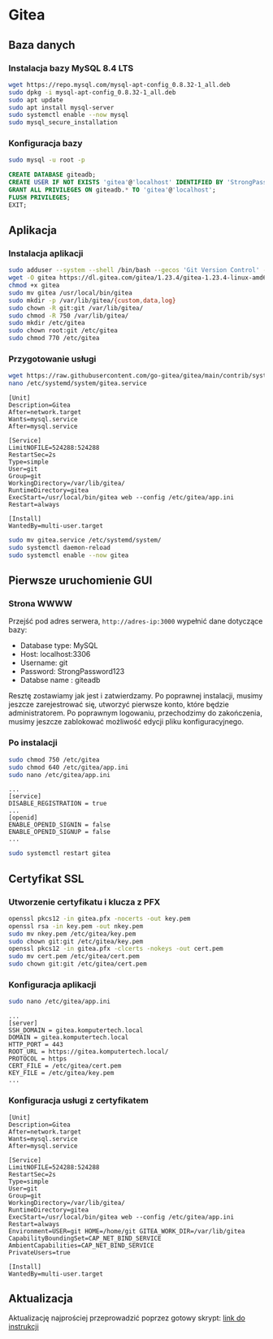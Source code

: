 # Gitea

## Baza danych

### Instalacja bazy MySQL 8.4 LTS

```bash
wget https://repo.mysql.com/mysql-apt-config_0.8.32-1_all.deb
sudo dpkg -i mysql-apt-config_0.8.32-1_all.deb
sudo apt update
sudo apt install mysql-server
sudo systemctl enable --now mysql
sudo mysql_secure_installation
```

### Konfiguracja bazy

```bash
sudo mysql -u root -p
```

```sql
CREATE DATABASE giteadb;
CREATE USER IF NOT EXISTS 'gitea'@'localhost' IDENTIFIED BY 'StrongPassword123';
GRANT ALL PRIVILEGES ON giteadb.* TO 'gitea'@'localhost';
FLUSH PRIVILEGES;
EXIT;
```

## Aplikacja

### Instalacja aplikacji

```bash
sudo adduser --system --shell /bin/bash --gecos 'Git Version Control' --group --disabled-password --home /home/git git
wget -O gitea https://dl.gitea.com/gitea/1.23.4/gitea-1.23.4-linux-amd64
chmod +x gitea
sudo mv gitea /usr/local/bin/gitea
sudo mkdir -p /var/lib/gitea/{custom,data,log}
sudo chown -R git:git /var/lib/gitea/
sudo chmod -R 750 /var/lib/gitea/
sudo mkdir /etc/gitea
sudo chown root:git /etc/gitea
sudo chmod 770 /etc/gitea
```

### Przygotowanie usługi

```bash
wget https://raw.githubusercontent.com/go-gitea/gitea/main/contrib/systemd/gitea.service
nano /etc/systemd/system/gitea.service
```

```text
[Unit]
Description=Gitea
After=network.target
Wants=mysql.service
After=mysql.service
 
[Service]
LimitNOFILE=524288:524288
RestartSec=2s
Type=simple
User=git
Group=git
WorkingDirectory=/var/lib/gitea/
RuntimeDirectory=gitea
ExecStart=/usr/local/bin/gitea web --config /etc/gitea/app.ini
Restart=always

[Install]
WantedBy=multi-user.target
```

```bash
sudo mv gitea.service /etc/systemd/system/
sudo systemctl daemon-reload
sudo systemctl enable --now gitea
```

## Pierwsze uruchomienie GUI

### Strona WWWW

Przejść pod adres serwera, `http://adres-ip:3000` wypełnić dane dotyczące bazy:

- Database type: MySQL
- Host: localhost:3306
- Username: git
- Password: StrongPassword123
- Databse name : giteadb

Resztę zostawiamy jak jest i zatwierdzamy. Po poprawnej instalacji, musimy jeszcze zarejestrować się, utworzyć pierwsze konto, które będzie administratorem. Po poprawnym logowaniu, przechodzimy do zakończenia, musimy jeszcze zablokować możliwość edycji pliku konfiguracyjnego.

### Po instalacji

```bash
sudo chmod 750 /etc/gitea
sudo chmod 640 /etc/gitea/app.ini
sudo nano /etc/gitea/app.ini
```

```text
...
[service]
DISABLE_REGISTRATION = true
...
[openid]
ENABLE_OPENID_SIGNIN = false
ENABLE_OPENID_SIGNUP = false
...
```

```bash
sudo systemctl restart gitea
```

## Certyfikat SSL

### Utworzenie certyfikatu i klucza z PFX

```bash
openssl pkcs12 -in gitea.pfx -nocerts -out key.pem
openssl rsa -in key.pem -out nkey.pem
sudo mv nkey.pem /etc/gitea/key.pem
sudo chown git:git /etc/gitea/key.pem
openssl pkcs12 -in gitea.pfx -clcerts -nokeys -out cert.pem
sudo mv cert.pem /etc/gitea/cert.pem
sudo chown git:git /etc/gitea/cert.pem
```

### Konfiguracja aplikacji

```bash
sudo nano /etc/gitea/app.ini
```

```text
...
[server]
SSH_DOMAIN = gitea.komputertech.local
DOMAIN = gitea.komputertech.local
HTTP_PORT = 443
ROOT_URL = https://gitea.komputertech.local/
PROTOCOL = https
CERT_FILE = /etc/gitea/cert.pem
KEY_FILE = /etc/gitea/key.pem
...
```

### Konfiguracja usługi z certyfikatem

```text
[Unit]
Description=Gitea
After=network.target
Wants=mysql.service
After=mysql.service
 
[Service]
LimitNOFILE=524288:524288
RestartSec=2s
Type=simple
User=git
Group=git
WorkingDirectory=/var/lib/gitea/
RuntimeDirectory=gitea
ExecStart=/usr/local/bin/gitea web --config /etc/gitea/app.ini
Restart=always
Environment=USER=git HOME=/home/git GITEA_WORK_DIR=/var/lib/gitea
CapabilityBoundingSet=CAP_NET_BIND_SERVICE
AmbientCapabilities=CAP_NET_BIND_SERVICE
PrivateUsers=true

[Install]
WantedBy=multi-user.target
```

## Aktualizacja

Aktualizację najprościej przeprowadzić poprzez gotowy skrypt: [link do instrukcji](https://github.com/go-gitea/gitea/blob/release/v1.24/contrib/upgrade.sh)

